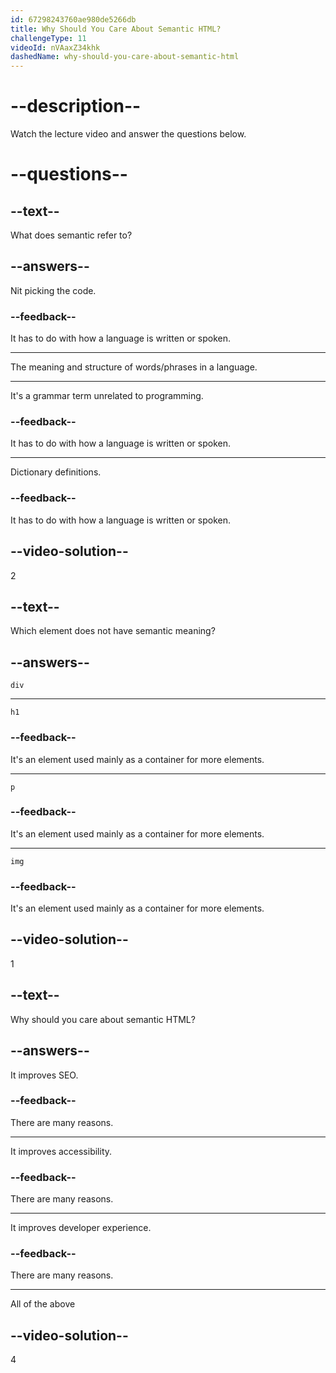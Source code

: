 ```yaml
---
id: 67298243760ae980de5266db
title: Why Should You Care About Semantic HTML?
challengeType: 11
videoId: nVAaxZ34khk
dashedName: why-should-you-care-about-semantic-html
---
```


# --description--

Watch the lecture video and answer the questions below.

# --questions--

## --text--

What does semantic refer to?

## --answers--

Nit picking the code.

### --feedback--

It has to do with how a language is written or spoken.

---

The meaning and structure of words/phrases in a language.

---

It's a grammar term unrelated to programming.

### --feedback--

It has to do with how a language is written or spoken.

---

Dictionary definitions.

### --feedback--

It has to do with how a language is written or spoken.

## --video-solution--

2

## --text--

Which element does not have semantic meaning?

## --answers--

`div`

---

`h1`

### --feedback--

It's an element used mainly as a container for more elements.

---

`p`

### --feedback--

It's an element used mainly as a container for more elements.

---

`img`

### --feedback--

It's an element used mainly as a container for more elements.

## --video-solution--

1

## --text--

Why should you care about semantic HTML?

## --answers--

It improves SEO.

### --feedback--

There are many reasons.

---

It improves accessibility.

### --feedback--

There are many reasons.

---

It improves developer experience.

### --feedback--

There are many reasons.

---

All of the above

## --video-solution--

4
